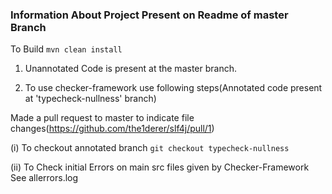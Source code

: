 ### Information About Project Present on Readme of master Branch

To Build
``mvn clean install``


1. Unannotated Code is present at the master branch.


2. To use checker-framework  use following steps(Annotated code present at 'typecheck-nullness' branch)

Made a pull request to master to indicate file changes(https://github.com/the1derer/slf4j/pull/1)

(i) To checkout annotated branch
     ``git checkout typecheck-nullness``

(ii) To Check initial Errors on main src files given by Checker-Framework<br />
     See allerrors.log
